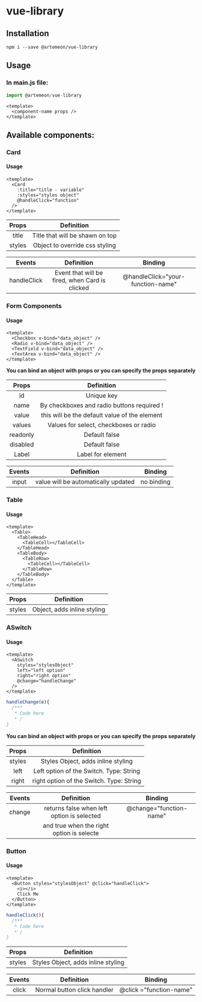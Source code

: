 # vue-library

## Installation

```
npm i --save @artemeon/vue-library
```

## Usage

### In main.js file:

```javascript
import @artemeon/vue-library
```

```vue
<template>
  <component-name props />
</template>
```

## Available components:

### Card

#### Usage

```vue
<template>
  <Card
    :title="title - variable"
    :styles="styles object"
    @handleClick="function"
  />
</template>
```

| Props  |           Definition            |
| :----: | :-----------------------------: |
| title  | Title that will be shawn on top |
| styles | Object to override css styling  |

|   Events    |                   Definition                   |              Binding              |
| :---------: | :--------------------------------------------: | :-------------------------------: |
| handleClick | Event that will be fired, when Card is clicked | @handleClick="your-function-name" |

### Form Components

#### Usage

```vue
<template>
  <Checkbox v-bind="data_object" />
  <Radio v-bind="data_object" />
  <TextField v-bind="data_object" />
  <TextArea v-bind="data_object" />
</template>
```

**You can bind an object with props or you can specify the props separately**

|  Props   |                  Definition                   |
| :------: | :-------------------------------------------: |
|    id    |                  Unique key                   |
|   name   |  By checkboxes and radio buttons required !   |
|  value   | this will be the default value of the element |
|  values  |    Values for select, checkboxes or radio     |
| readonly |                 Default false                 |
| disabled |                 Default false                 |
|  Label   |               Label for element               |

| Events |             Definition              |  Binding   |
| :----: | :---------------------------------: | :--------: |
| input  | value will be automatically updated | no binding |

### Table

#### Usage

```vue
<template>
  <Table>
    <TableHead>
      <TableCell></TableCell>
    </TableHead>
    <TableBody>
      <TableRow>
        <TableCell></TableCell>
      </TableRow>
    </TableBody>
  </Table>
</template>
```

| Props  |         Definition          |
| :----: | :-------------------------: |
| styles | Object, adds inline styling |

### ASwitch

#### Usage

```vue
<template>
  <ASwitch
    styles="stylesObject"
    left="left option"
    right="right option"
    @change="handleChange"
  />
</template>
```

```javascript
handleChange(e){
  /***
   * Code here
   * /
}
```

**You can bind an object with props or you can specify the props separately**

| Props  |                Definition                |
| :----: | :--------------------------------------: |
| styles |    Styles Object, adds inline styling    |
|  left  | Left option of the Switch. Type: String  |
| right  | right option of the Switch. Type: String |

| Events |                 Definition                 |         Binding         |
| :----: | :----------------------------------------: | :---------------------: |
| change | returns false when left option is selected | @change="function-name" |
|        | and true when the right option is selecte  |                         |

### Button

#### Usage

```vue
<template>
  <Button styles="stylesObject" @click="handleClick">
    <i></i>
    Click Me
  </Button>
</template>
```

```javascript
handleClick(){
  /***
   * Code here
   * /
}
```

| Props  |             Definition             |
| :----: | :--------------------------------: |
| styles | Styles Object, adds inline styling |

| Events |         Definition          |         Binding         |
| :----: | :-------------------------: | :---------------------: |
| click  | Normal button click handler | @click ="function-name" |
